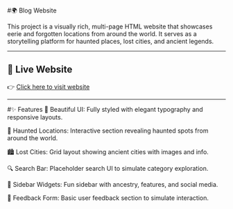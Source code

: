 #🌍 Blog Website

This project is a visually rich, multi-page HTML website that showcases eerie and forgotten locations from around the world. It serves as a storytelling platform for haunted places, lost cities, and ancient legends.

---
## 🔗 Live Website

👉 [Click here to visit website](https://hitaishini1708.github.io/Blog/blog%20website/)

----
#✨ Features
🎨 Beautiful UI: Fully styled with elegant typography and responsive layouts.

🧟 Haunted Locations: Interactive section revealing haunted spots from around the world.

🏙️ Lost Cities: Grid layout showing ancient cities with images and info.

🔍 Search Bar: Placeholder search UI to simulate category exploration.

🧭 Sidebar Widgets: Fun sidebar with ancestry, features, and social media.

💬 Feedback Form: Basic user feedback section to simulate interaction.

